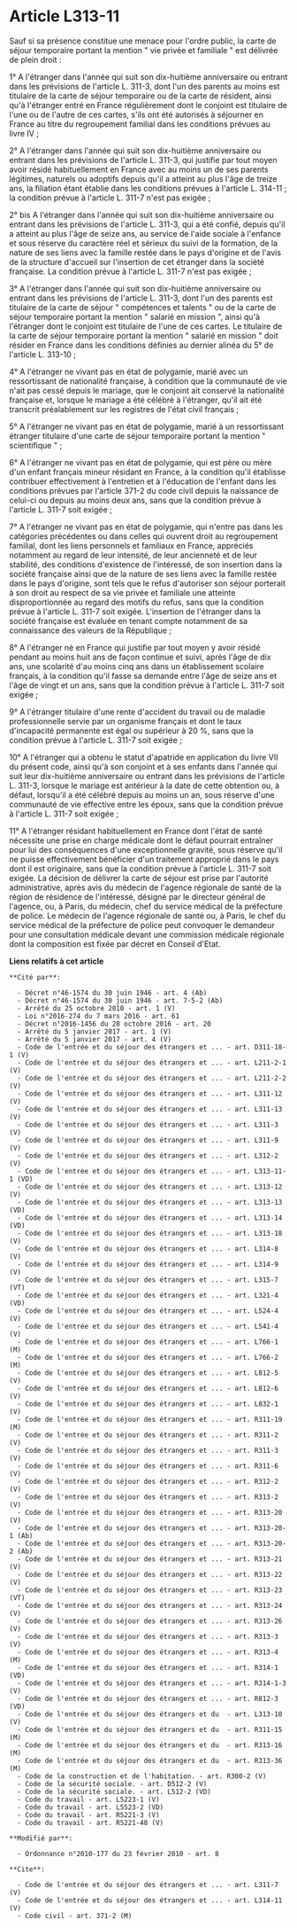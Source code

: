 # Article L313-11

Sauf si sa présence constitue une menace pour l'ordre public, la carte de séjour temporaire portant la mention " vie privée
et familiale " est délivrée de plein droit : 

1° A l'étranger dans l'année qui suit son dix-huitième anniversaire ou entrant dans les prévisions de l'article L. 311-3,
dont l'un des parents au moins est titulaire de la carte de séjour temporaire ou de la carte de résident, ainsi qu'à
l'étranger entré en France régulièrement dont le conjoint est titulaire de l'une ou de l'autre de ces cartes, s'ils ont été
autorisés à séjourner en France au titre du regroupement familial dans les conditions prévues au livre IV ; 

2° A l'étranger dans l'année qui suit son dix-huitième anniversaire ou entrant dans les prévisions de l'article L. 311-3, qui
justifie par tout moyen avoir résidé habituellement en France avec au moins un de ses parents légitimes, naturels ou adoptifs
depuis qu'il a atteint au plus l'âge de treize ans, la filiation étant établie dans les conditions prévues à l'article L.
314-11 ; la condition prévue à l'article L. 311-7 n'est pas exigée ; 

2° bis A l'étranger dans l'année qui suit son dix-huitième anniversaire ou entrant dans les prévisions de l'article L. 311-3,
qui a été confié, depuis qu'il a atteint au plus l'âge de seize ans, au service de l'aide sociale à l'enfance et sous réserve
du caractère réel et sérieux du suivi de la formation, de la nature de ses liens avec la famille restée dans le pays
d'origine et de l'avis de la structure d'accueil sur l'insertion de cet étranger dans la société française. La condition
prévue à l'article L. 311-7 n'est pas exigée ; 

3° A l'étranger dans l'année qui suit son dix-huitième anniversaire ou entrant dans les prévisions de l'article L. 311-3,
dont l'un des parents est titulaire de la carte de séjour " compétences et talents " ou de la carte de séjour temporaire
portant la mention " salarié en mission ", ainsi qu'à l'étranger dont le conjoint est titulaire de l'une de ces cartes. Le
titulaire de la carte de séjour temporaire portant la mention " salarié en mission " doit résider en France dans les
conditions définies au dernier alinéa du 5° de l'article L. 313-10 ; 

4° A l'étranger ne vivant pas en état de polygamie, marié avec un ressortissant de nationalité française, à condition que la
communauté de vie n'ait pas cessé depuis le mariage, que le conjoint ait conservé la nationalité française et, lorsque le
mariage a été célébré à l'étranger, qu'il ait été transcrit préalablement sur les registres de l'état civil français ; 

5° A l'étranger ne vivant pas en état de polygamie, marié à un ressortissant étranger titulaire d'une carte de séjour
temporaire portant la mention " scientifique " ; 

6° A l'étranger ne vivant pas en état de polygamie, qui est père ou mère d'un enfant français mineur résidant en France, à la
condition qu'il établisse contribuer effectivement à l'entretien et à l'éducation de l'enfant dans les conditions prévues par
l'article 371-2 du code civil depuis la naissance de celui-ci ou depuis au moins deux ans, sans que la condition prévue à
l'article L. 311-7 soit exigée ; 

7° A l'étranger ne vivant pas en état de polygamie, qui n'entre pas dans les catégories précédentes ou dans celles qui
ouvrent droit au regroupement familial, dont les liens personnels et familiaux en France, appréciés notamment au regard de
leur intensité, de leur ancienneté et de leur stabilité, des conditions d'existence de l'intéressé, de son insertion dans la
société française ainsi que de la nature de ses liens avec la famille restée dans le pays d'origine, sont tels que le refus
d'autoriser son séjour porterait à son droit au respect de sa vie privée et familiale une atteinte disproportionnée au regard
des motifs du refus, sans que la condition prévue à l'article L. 311-7 soit exigée. L'insertion de l'étranger dans la société
française est évaluée en tenant compte notamment de sa connaissance des valeurs de la République ; 

8° A l'étranger né en France qui justifie par tout moyen y avoir résidé pendant au moins huit ans de façon continue et suivi,
après l'âge de dix ans, une scolarité d'au moins cinq ans dans un établissement scolaire français, à la condition qu'il fasse
sa demande entre l'âge de seize ans et l'âge de vingt et un ans, sans que la condition prévue à l'article L. 311-7 soit
exigée ; 

9° A l'étranger titulaire d'une rente d'accident du travail ou de maladie professionnelle servie par un organisme français et
dont le taux d'incapacité permanente est égal ou supérieur à 20 %, sans que la condition prévue à l'article L. 311-7 soit
exigée ; 

10° A l'étranger qui a obtenu le statut d'apatride en application du livre VII du présent code, ainsi qu'à son conjoint et à
ses enfants dans l'année qui suit leur dix-huitième anniversaire ou entrant dans les prévisions de l'article L. 311-3,
lorsque le mariage est antérieur à la date de cette obtention ou, à défaut, lorsqu'il a été célébré depuis au moins un an,
sous réserve d'une communauté de vie effective entre les époux, sans que la condition prévue à l'article L. 311-7 soit
exigée ; 

11° A l'étranger résidant habituellement en France dont l'état de santé nécessite une prise en charge médicale dont le défaut
pourrait entraîner pour lui des conséquences d'une exceptionnelle gravité, sous réserve qu'il ne puisse effectivement
bénéficier d'un traitement approprié dans le pays dont il est originaire, sans que la condition prévue à l'article L. 311-7
soit exigée. La décision de délivrer la carte de séjour est prise par l'autorité administrative, après avis du médecin de
l'agence régionale de santé de la région de résidence de l'intéressé, désigné par le directeur général de l'agence, ou, à
Paris, du médecin, chef du service médical de la préfecture de police. Le médecin de l'agence régionale de santé ou, à Paris,
le chef du service médical de la préfecture de police peut convoquer le demandeur pour une consultation médicale devant une
commission médicale régionale dont la composition est fixée par décret en Conseil d'Etat.

**Liens relatifs à cet article**

	**Cité par**:

	  - Décret n°46-1574 du 30 juin 1946 - art. 4 (Ab)
	  - Décret n°46-1574 du 30 juin 1946 - art. 7-5-2 (Ab)
	  - Arrêté du 25 octobre 2010 - art. 1 (V)
	  - Loi n°2016-274 du 7 mars 2016 - art. 61
	  - Décret n°2016-1456 du 28 octobre 2016 - art. 20
	  - Arrêté du 5 janvier 2017 - art. 1 (V)
	  - Arrêté du 5 janvier 2017 - art. 4 (V)
	  - Code de l'entrée et du séjour des étrangers et ... - art. D311-18-1 (V)
	  - Code de l'entrée et du séjour des étrangers et ... - art. L211-2-1 (V)
	  - Code de l'entrée et du séjour des étrangers et ... - art. L211-2-2 (V)
	  - Code de l'entrée et du séjour des étrangers et ... - art. L311-12 (V)
	  - Code de l'entrée et du séjour des étrangers et ... - art. L311-13 (V)
	  - Code de l'entrée et du séjour des étrangers et ... - art. L311-3 (V)
	  - Code de l'entrée et du séjour des étrangers et ... - art. L311-9 (V)
	  - Code de l'entrée et du séjour des étrangers et ... - art. L312-2 (V)
	  - Code de l'entrée et du séjour des étrangers et ... - art. L313-11-1 (VD)
	  - Code de l'entrée et du séjour des étrangers et ... - art. L313-12 (V)
	  - Code de l'entrée et du séjour des étrangers et ... - art. L313-13 (VD)
	  - Code de l'entrée et du séjour des étrangers et ... - art. L313-14 (VD)
	  - Code de l'entrée et du séjour des étrangers et ... - art. L313-18 (V)
	  - Code de l'entrée et du séjour des étrangers et ... - art. L314-8 (V)
	  - Code de l'entrée et du séjour des étrangers et ... - art. L314-9 (V)
	  - Code de l'entrée et du séjour des étrangers et ... - art. L315-7 (VT)
	  - Code de l'entrée et du séjour des étrangers et ... - art. L321-4 (VD)
	  - Code de l'entrée et du séjour des étrangers et ... - art. L524-4 (V)
	  - Code de l'entrée et du séjour des étrangers et ... - art. L541-4 (V)
	  - Code de l'entrée et du séjour des étrangers et ... - art. L766-1 (M)
	  - Code de l'entrée et du séjour des étrangers et ... - art. L766-2 (M)
	  - Code de l'entrée et du séjour des étrangers et ... - art. L812-5 (V)
	  - Code de l'entrée et du séjour des étrangers et ... - art. L812-6 (V)
	  - Code de l'entrée et du séjour des étrangers et ... - art. L832-1 (V)
	  - Code de l'entrée et du séjour des étrangers et ... - art. R311-19 (M)
	  - Code de l'entrée et du séjour des étrangers et ... - art. R311-2 (V)
	  - Code de l'entrée et du séjour des étrangers et ... - art. R311-3 (V)
	  - Code de l'entrée et du séjour des étrangers et ... - art. R311-6 (V)
	  - Code de l'entrée et du séjour des étrangers et ... - art. R312-2 (V)
	  - Code de l'entrée et du séjour des étrangers et ... - art. R313-2 (V)
	  - Code de l'entrée et du séjour des étrangers et ... - art. R313-20 (V)
	  - Code de l'entrée et du séjour des étrangers et ... - art. R313-20-1 (Ab)
	  - Code de l'entrée et du séjour des étrangers et ... - art. R313-20-2 (Ab)
	  - Code de l'entrée et du séjour des étrangers et ... - art. R313-21 (V)
	  - Code de l'entrée et du séjour des étrangers et ... - art. R313-22 (V)
	  - Code de l'entrée et du séjour des étrangers et ... - art. R313-23 (VT)
	  - Code de l'entrée et du séjour des étrangers et ... - art. R313-24 (V)
	  - Code de l'entrée et du séjour des étrangers et ... - art. R313-26 (V)
	  - Code de l'entrée et du séjour des étrangers et ... - art. R313-3 (V)
	  - Code de l'entrée et du séjour des étrangers et ... - art. R313-4 (M)
	  - Code de l'entrée et du séjour des étrangers et ... - art. R314-1 (VD)
	  - Code de l'entrée et du séjour des étrangers et ... - art. R314-1-3 (V)
	  - Code de l'entrée et du séjour des étrangers et ... - art. R812-3 (VD)
	  - Code de l'entrée et du séjour des étrangers et du  - art. L313-10 (V)
	  - Code de l'entrée et du séjour des étrangers et du  - art. R311-15 (M)
	  - Code de l'entrée et du séjour des étrangers et du  - art. R313-16 (M)
	  - Code de l'entrée et du séjour des étrangers et du  - art. R313-36 (M)
	  - Code de la construction et de l'habitation. - art. R300-2 (V)
	  - Code de la sécurité sociale. - art. D512-2 (V)
	  - Code de la sécurité sociale. - art. L512-2 (VD)
	  - Code du travail - art. L5223-1 (V)
	  - Code du travail - art. L5523-2 (VD)
	  - Code du travail - art. R5221-3 (V)
	  - Code du travail - art. R5221-48 (V)

	**Modifié par**:

	  - Ordonnance n°2010-177 du 23 février 2010 - art. 8

	**Cite**:

	  - Code de l'entrée et du séjour des étrangers et ... - art. L311-7 (V)
	  - Code de l'entrée et du séjour des étrangers et ... - art. L314-11 (V)
	  - Code civil - art. 371-2 (M)
